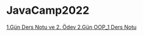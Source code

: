 # JavaCamp2022

[1.Gün Ders Notu ve 2. Ödev ](https://github.com/AAyar94/JavaCamp2022/tree/master/src/Gun1_Ders_ve_Odev/helloJava)
[2.Gün OOP_1 Ders Notu](https://github.com/AAyar94/JavaCamp2022/tree/master/src/Gun2_Ders_OOP_1)

